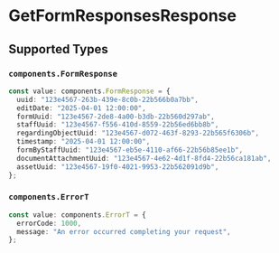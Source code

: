 # GetFormResponsesResponse


## Supported Types

### `components.FormResponse`

```typescript
const value: components.FormResponse = {
  uuid: "123e4567-263b-439e-8c0b-22b566b0a7bb",
  editDate: "2025-04-01 12:00:00",
  formUuid: "123e4567-2de8-4a00-b3db-22b560d297ab",
  staffUuid: "123e4567-f556-410d-8559-22b56ed6bb8b",
  regardingObjectUuid: "123e4567-d072-463f-8293-22b565f6306b",
  timestamp: "2025-04-01 12:00:00",
  formByStaffUuid: "123e4567-eb5e-4110-af66-22b56b85ee1b",
  documentAttachmentUuid: "123e4567-4e62-4d1f-8fd4-22b56ca181ab",
  assetUuid: "123e4567-19f0-4021-9953-22b562091d9b",
};
```

### `components.ErrorT`

```typescript
const value: components.ErrorT = {
  errorCode: 1000,
  message: "An error occurred completing your request",
};
```

